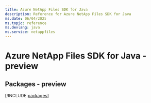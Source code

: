 ```yaml
---
title: Azure NetApp Files SDK for Java
description: Reference for Azure NetApp Files SDK for Java
ms.date: 06/04/2025
ms.topic: reference
ms.devlang: java
ms.service: netappfiles
---
```

# Azure NetApp Files SDK for Java - preview
## Packages - preview
[!INCLUDE [packages](netapp-files-index.md)]